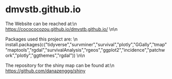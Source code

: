 # dmvstb.github.io

The Website can be reached at:\n
https://cocococozou.github.io/dmvstb.github.io/ \n\n


Packages used this project are: \n
install.packages(c("tidyverse","survminer","survival","plotly","GGally","tmap""maptools","rgdal","survivalAnalysis","rgeos","ggplot2","incidence","patchwork","plotly","ggthemes","rgdal")) \n\n

The repository for the shiny map can be found at:\n
https://github.com/danazenggg/shiny






